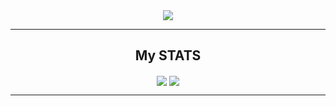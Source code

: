 <div align="center">
<img src="http://readme-typing-svg.herokuapp.com?color=%23228DF7&size=30&center=true&vCenter=true&width=500&height=100&lines=%2B+WELCOME+TO+MY+GITHUB+%2B" />
</div>

---

<h2 align="center">
My STATS
</h2>

<div align="center">
<img align="center" src="https://github-readme-stats.vercel.app/api?username=ramdevio1&show_icons=true&hide=contribs,prs&cache_seconds=86400&theme=github_dark" />
<img align="center" src="https://github-readme-stats.vercel.app/api/top-langs/?username=ramdevio1&layout=compact&theme=github_dark" />
</div>

---
